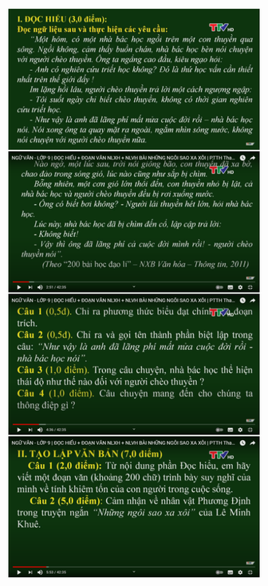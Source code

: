 [![Untitled8.png](https://github.com/uploadimagefree/2021/blob/main/Untitled8.png?raw=true)](https://github.com/uploadimagefree/2021/blob/main/Untitled8.png?raw=true)
[![Untitled1.png](https://github.com/uploadimagefree/2021/blob/main/Untitled1.png?raw=true)](https://github.com/uploadimagefree/2021/blob/main/Untitled1.png?raw=true)
[![Untitled2.png](https://github.com/uploadimagefree/2021/blob/main/Untitled2.png?raw=true)](https://github.com/uploadimagefree/2021/blob/main/Untitled2.png?raw=true)
[![Untitled3.png](https://github.com/uploadimagefree/2021/blob/main/Untitled3.png?raw=true)](https://github.com/uploadimagefree/2021/blob/main/Untitled3.png?raw=true)
